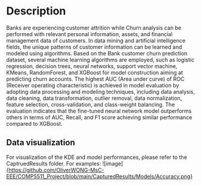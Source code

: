 # Description
Banks are experiencing customer attrition while Churn analysis can be performed with relevant personal information, assets, and financial management data of customers. In data mining and artificial intelligence fields, the unique patterns of customer information can be learned and modeled using algorithms. Based on the Bank customer churn prediction dataset, several machine learning algorithms are employed, such as logistic regression, decision trees, neural networks, support vector machine, KMeans, RandomForest, and XGBoost for model construction aiming at predicting churn accounts. The highest AUC (Area under curve) of ROC (Receiver operating characteristic) is achieved in model evaluation by adopting data processing and modeling techniques, including data analysis, data cleaning, data transformation, outlier removal, data normalization, feature selection, cross-validation, and class-weight balancing. The evaluation indicates that the fine-tuned neural network model outperforms others in terms of AUC, Recall, and F1 score achieving similar performance compared to XGBoost.

## Data visualization
For visualization of the KDE and model performances, please refer to the CaptruedResults folder.
For examples:
![image]{https://github.com/OliverWONG-MsC-EEE/COMP5511_Project/blob/main/CapturedResults/Models/Accuracy.png}
